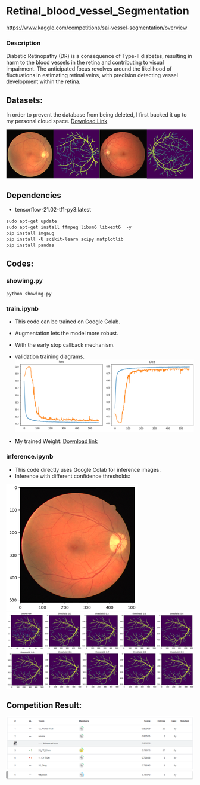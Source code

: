 # Retinal_blood_vessel_Segmentation
https://www.kaggle.com/competitions/sai-vessel-segmentation/overview

### Description

Diabetic Retinopathy (DR) is a consequence of Type-II diabetes, 
resulting in harm to the blood vessels in the retina and contributing to visual impairment.
The anticipated focus revolves around the likelihood of fluctuations in estimating retinal veins, 
with precision detecting vessel development within the retina.


## Datasets: 
In order to prevent the database from being deleted, I first backed it up to my personal cloud space.
[Download Link](https://drive.google.com/drive/folders/1l_hZbxdLA_FtGKKI6yjV0fMYg1NkY-LX?usp=sharing)


![](./readme_img/dataset_image.png)
## Dependencies
* tensorflow-21.02-tf1-py3:latest

```shell
sudo apt-get update
sudo apt-get install ffmpeg libsm6 libxext6  -y
pip install imgaug
pip install -U scikit-learn scipy matplotlib
pip install pandas
```
## Codes:
### showimg.py
```shell
python showimg.py
```
### train.ipynb
* This code can be trained on Google Colab.
* Augmentation lets the model more robust.
* With the early stop callback mechanism.
* validation training diagrams.
![](./readme_img/train_digram.png)

* My trained Weight: [Download link](https://drive.google.com/file/d/1WRKbSI7dXbbpayZgip-8egPuQKgEP0kh/view?usp=sharing)

### inference.ipynb
* This code directly uses Google Colab for inference images.
* Inference with different confidence thresholds:

![](./readme_img/test.png)
![](./readme_img/Thresh.png)

## Competition Result:
![](./readme_img/result.png)


